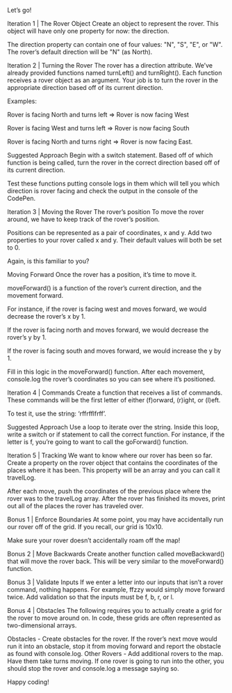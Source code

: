 Let’s go!

Iteration 1 | The Rover Object
Create an object to represent the rover. This object will have only one property for now: the direction.

The direction property can contain one of four values: "N", "S", "E", or "W". The rover’s default direction will be "N" (as North).

Iteration 2 | Turning the Rover
The rover has a direction attribute. We’ve already provided functions named turnLeft() and turnRight(). Each function receives a rover object as an argument. Your job is to turn the rover in the appropriate direction based off of its current direction.

Examples:

Rover is facing North and turns left => Rover is now facing West

Rover is facing West and turns left => Rover is now facing South

Rover is facing North and turns right => Rover is now facing East.


Suggested Approach
Begin with a switch statement. Based off of which function is being called, turn the rover in the correct direction based off of its current direction.

Test these functions putting console logs in them which will tell you which direction is rover facing and check the output in the console of the CodePen.

Iteration 3 | Moving the Rover
The rover’s position
To move the rover around, we have to keep track of the rover’s position.

Positions can be represented as a pair of coordinates, x and y. Add two properties to your rover called x and y. Their default values will both be set to 0.

Again, is this familiar to you?


Moving Forward
Once the rover has a position, it’s time to move it.


moveForward() is a function of the rover’s current direction, and the movement forward.

For instance, if the rover is facing west and moves forward, we would decrease the rover’s x by 1.

If the rover is facing north and moves forward, we would decrease the rover’s y by 1.

If the rover is facing south and moves forward, we would increase the y by 1.

Fill in this logic in the moveForward() function. After each movement, console.log the rover’s coordinates so you can see where it’s positioned.

Iteration 4 | Commands
Create a function that receives a list of commands. These commands will be the first letter of either (f)orward, (r)ight, or (l)eft.

To test it, use the string: ‘rffrfflfrff’.

Suggested Approach
Use a loop to iterate over the string. Inside this loop, write a switch or if statement to call the correct function. For instance, if the letter is f, you’re going to want to call the goForward() function.

Iteration 5 | Tracking
We want to know where our rover has been so far. Create a property on the rover object that contains the coordinates of the places where it has been. This property will be an array and you can call it travelLog.

After each move, push the coordinates of the previous place where the rover was to the travelLog array. After the rover has finished its moves, print out all of the places the rover has traveled over.

Bonus 1 | Enforce Boundaries
At some point, you may have accidentally run our rover off of the grid. If you recall, our grid is 10x10.

Make sure your rover doesn’t accidentally roam off the map!

Bonus 2 | Move Backwards
Create another function called moveBackward() that will move the rover back. This will be very similar to the moveForward() function.

Bonus 3 | Validate Inputs
If we enter a letter into our inputs that isn’t a rover command, nothing happens. For example, ffzzy would simply move forward twice. Add validation so that the inputs must be f, b, r, or l.

Bonus 4 | Obstacles
The following requires you to actually create a grid for the rover to move around on. In code, these grids are often represented as two-dimensional arrays.

Obstacles - Create obstacles for the rover. If the rover’s next move would run it into an obstacle, stop it from moving forward and report the obstacle as found with console.log.
Other Rovers - Add additional rovers to the map. Have them take turns moving. If one rover is going to run into the other, you should stop the rover and console.log a message saying so.

Happy coding!